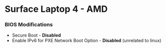 # Surface Laptop 4 - AMD

### BIOS Modifications
- Secure Boot - **Disabled**
- Enable IPv6 for PXE Network Boot Option - **Disabled** (unrelated to linux)
